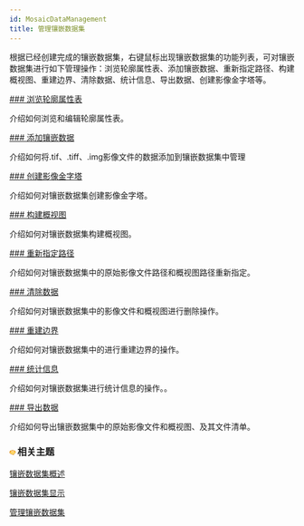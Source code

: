 ```yaml
---
id: MosaicDataManagement
title: 管理镶嵌数据集
---
```

根据已经创建完成的镶嵌数据集，右键鼠标出现镶嵌数据集的功能列表，可对镶嵌数据集进行如下管理操作：浏览轮廓属性表、添加镶嵌数据、重新指定路径、构建概视图、重建边界、清除数据、统计信息、导出数据、创建影像金字塔等。

[### 浏览轮廓属性表](MosaicDatasetManage#2)

介绍如何浏览和编辑轮廓属性表。

[### 添加镶嵌数据](MosaicDatasetManage#3)

介绍如何将.tif、.tiff、.img影像文件的数据添加到镶嵌数据集中管理

[### 创建影像金字塔](MosaicDatasetManage#4)

介绍如何对镶嵌数据集创建影像金字塔。

[### 构建概视图](MosaicDatasetManage#5)

介绍如何对镶嵌数据集构建概视图。

[### 重新指定路径](MosaicDatasetManage#6)

介绍如何对镶嵌数据集中的原始影像文件路径和概视图路径重新指定。

[### 清除数据](MosaicDatasetManage#7)

介绍如何对镶嵌数据集中的影像文件和概视图进行删除操作。

[### 重建边界](MosaicDatasetManage#8)

介绍如何对镶嵌数据集中的进行重建边界的操作。

[### 统计信息](MosaicDatasetManage#9)

介绍如何对镶嵌数据集进行统计信息的操作。。

[### 导出数据](MosaicDatasetManage#10)

介绍如何导出镶嵌数据集中的原始影像文件和概视图、及其文件清单。

### ![](../../img/seealso.png)相关主题

 [镶嵌数据集概述](MosaicDataset)

 [镶嵌数据集显示](MosaicDatasetView)

 [管理镶嵌数据集](MosaicDatasetManage)
